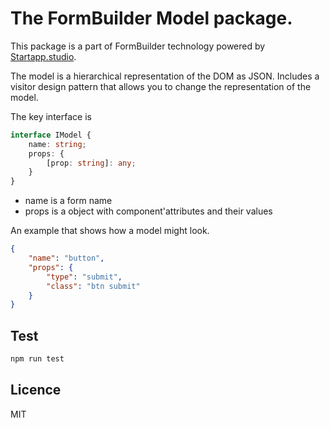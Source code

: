 The FormBuilder Model package.
=

This package is a part of FormBuilder technology powered by [Startapp.studio](https://www.startapp.studio).

The model is a hierarchical representation of the DOM as JSON. Includes a visitor design pattern that allows you to change the representation of the model.

The key interface is
```ts
interface IModel {
    name: string;
    props: { 
        [prop: string]: any;
    }
}
```

- name is a form name
- props is a object with component'attributes and their values

An example that shows how a model might look.
```json
{
    "name": "button",
    "props": {
        "type": "submit",
        "class": "btn submit"
    }
}
```

Test
-

```bash
npm run test
```

Licence
-

MIT
